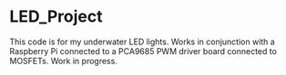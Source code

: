 # LED_Project
This code is for my underwater LED lights. 
Works in conjunction with a Raspberry Pi connected to a PCA9685 PWM driver board connected to MOSFETs. Work in progress.
